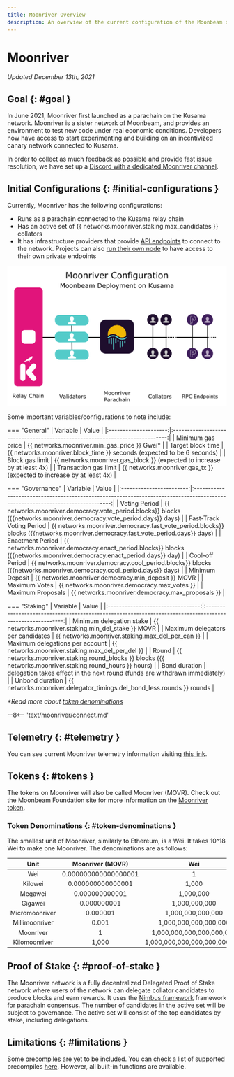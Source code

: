 ```yaml
---
title: Moonriver Overview
description: An overview of the current configuration of the Moonbeam deployment on Kusama, Moonriver, and information on how to start building on it using Solidity.
---
```


# Moonriver

_Updated December 13th, 2021_

## Goal {: #goal } 

In June 2021, Moonriver first launched as a parachain on the Kusama network. Moonriver is a sister network of Moonbeam, and provides an environment to test new code under real economic conditions. Developers now have access to start experimenting and building on an incentivized canary network connected to Kusama. 

In order to collect as much feedback as possible and provide fast issue resolution, we have set up a [Discord with a dedicated Moonriver channel](https://discord.gg/5TaUvbRvgM).

## Initial Configurations {: #initial-configurations } 

Currently, Moonriver has the following configurations:

- Runs as a parachain connected to the Kusama relay chain
- Has an active set of {{ networks.moonriver.staking.max_candidates }} collators
- It has infrastructure providers that provide [API endpoints](/builders/get-started/endpoints/) to connect to the network. Projects can also [run their own node](/node-operators/networks/run-a-node/) to have access to their own private endpoints

![Moonriver Diagram](/images/learn/platform/networks/moonriver-diagram.png)

Some important variables/configurations to note include:

=== "General"
    |       Variable        |                                    Value                                     |
    |:---------------------:|:----------------------------------------------------------------------------:|
    |   Minimum gas price   |                 {{ networks.moonriver.min_gas_price }} Gwei*                 |
    |   Target block time   |  {{ networks.moonriver.block_time }} seconds (expected to be 6     seconds)  |
    |    Block gas limit    | {{ networks.moonriver.gas_block }} (expected to increase by at     least 4x) |
    | Transaction gas limit |  {{ networks.moonriver.gas_tx }} (expected to increase by at     least 4x)   |

=== "Governance"
    |         Variable         |                                                             Value                                                              |
    |:------------------------:|:------------------------------------------------------------------------------------------------------------------------------:|
    |      Voting Period       |      {{ networks.moonriver.democracy.vote_period.blocks}} blocks ({{networks.moonriver.democracy.vote_period.days}} days)      |
    | Fast-Track Voting Period | {{ networks.moonriver.democracy.fast_vote_period.blocks}} blocks ({{networks.moonriver.democracy.fast_vote_period.days}} days) |
    |     Enactment Period     |     {{ networks.moonriver.democracy.enact_period.blocks}} blocks ({{networks.moonriver.democracy.enact_period.days}} day)      |
    |     Cool-off Period      |      {{ networks.moonriver.democracy.cool_period.blocks}} blocks ({{networks.moonriver.democracy.cool_period.days}} days)      |
    |     Minimum Deposit      |                                      {{ networks.moonriver.democracy.min_deposit }} MOVR                                       |
    |      Maximum Votes       |                                          {{ networks.moonriver.democracy.max_votes }}                                          |
    |    Maximum Proposals     |                                        {{ networks.moonriver.democracy.max_proposals }}                                        |

=== "Staking"
    |             Variable              |                                                   Value                                                   |
    |:---------------------------------:|:---------------------------------------------------------------------------------------------------------:|
    |     Minimum delegation stake      |                            {{ networks.moonriver.staking.min_del_stake }} MOVR                            |
    | Maximum delegators per candidates |                             {{ networks.moonriver.staking.max_del_per_can }}                              |
    |  Maximum delegations per account  |                             {{ networks.moonriver.staking.max_del_per_del }}                              |
    |               Round               | {{ networks.moonriver.staking.round_blocks }} blocks ({{ networks.moonriver.staking.round_hours }} hours) |
    |           Bond duration           |                delegation takes effect in the next round (funds are withdrawn immediately)                |
    |          Unbond duration          |                  {{ networks.moonriver.delegator_timings.del_bond_less.rounds }} rounds                   |

_*Read more about [token denominations](#token-denominations)_

--8<-- 'text/moonriver/connect.md'

## Telemetry {: #telemetry } 

You can see current Moonriver telemetry information visiting [this link](https://telemetry.polkadot.io/#list/Moonriver).

## Tokens {: #tokens } 

The tokens on Moonriver will also be called Moonriver (MOVR). Check out the Moonbeam Foundation site for more information on the [Moonriver token](https://moonbeam.foundation/moonriver-token/). 

### Token Denominations {: #token-denominations } 

The smallest unit of Moonriver, similarly to Ethereum, is a Wei. It takes 10^18 Wei to make one Moonriver. The denominations are as follows:

|      Unit      |   Moonriver (MOVR)   |              Wei              |
|:--------------:|:--------------------:|:-----------------------------:|
|      Wei       | 0.000000000000000001 |               1               |
|    Kilowei     |  0.000000000000001   |             1,000             |
|    Megawei     |    0.000000000001    |           1,000,000           |
|    Gigawei     |     0.000000001      |         1,000,000,000         |
| Micromoonriver |       0.000001       |       1,000,000,000,000       |
| Millimoonriver |        0.001         |     1,000,000,000,000,000     |
|   Moonriver    |          1           |   1,000,000,000,000,000,000   |
| Kilomoonriver  |        1,000         | 1,000,000,000,000,000,000,000 |

## Proof of Stake {: #proof-of-stake } 

The Moonriver network is a fully decentralized Delegated Proof of Stake network where users of the network can delegate collator candidates to produce blocks and earn rewards. It uses the [Nimbus framework](/learn/features/consensus/) framework for parachain consensus. The number of candidates in the active set will be subject to governance. The active set will consist of the top candidates by stake, including delegations. 

## Limitations {: #limitations } 

Some [precompiles](https://docs.klaytn.com/smart-contract/precompiled-contracts) are yet to be included. You can check a list of supported precompiles [here](/builders/tools/precompiles/). However, all built-in functions are available.

